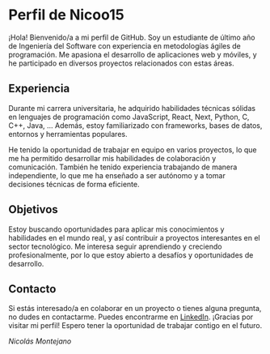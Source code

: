# Perfil de Nicoo15

¡Hola! Bienvenido/a a mi perfil de GitHub. Soy un estudiante de último año de Ingeniería del Software con experiencia en metodologías ágiles de programación. Me apasiona el desarrollo de aplicaciones web y móviles, y he participado en diversos proyectos relacionados con estas áreas.

## Experiencia

Durante mi carrera universitaria, he adquirido habilidades técnicas sólidas en lenguajes de programación como JavaScript, React, Next, Python, C, C++, Java, ... Además, estoy familiarizado con frameworks, bases de datos, entornos y herramientas populares.

He tenido la oportunidad de trabajar en equipo en varios proyectos, lo que me ha permitido desarrollar mis habilidades de colaboración y comunicación. También he tenido experiencia trabajando de manera independiente, lo que me ha enseñado a ser autónomo y a tomar decisiones técnicas de forma eficiente.

## Objetivos

Estoy buscando oportunidades para aplicar mis conocimientos y habilidades en el mundo real, y así contribuir a proyectos interesantes en el sector tecnológico. Me interesa seguir aprendiendo y creciendo profesionalmente, por lo que estoy abierto a desafíos y oportunidades de desarrollo.

## Contacto

Si estás interesado/a en colaborar en un proyecto o tienes alguna pregunta, no dudes en contactarme. Puedes encontrarme en [LinkedIn](www.linkedin.com/in/nicomontejano).
¡Gracias por visitar mi perfil! Espero tener la oportunidad de trabajar contigo en el futuro.

*Nicolás Montejano*

